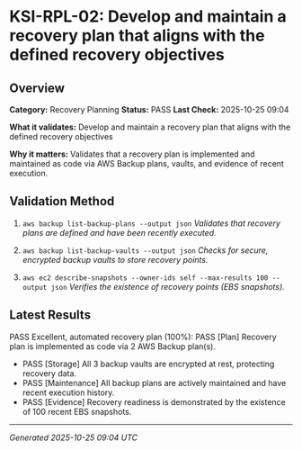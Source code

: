 # KSI-RPL-02: Develop and maintain a recovery plan that aligns with the defined recovery objectives

## Overview

**Category:** Recovery Planning
**Status:** PASS
**Last Check:** 2025-10-25 09:04

**What it validates:** Develop and maintain a recovery plan that aligns with the defined recovery objectives

**Why it matters:** Validates that a recovery plan is implemented and maintained as code via AWS Backup plans, vaults, and evidence of recent execution.

## Validation Method

1. `aws backup list-backup-plans --output json`
   *Validates that recovery plans are defined and have been recently executed.*

2. `aws backup list-backup-vaults --output json`
   *Checks for secure, encrypted backup vaults to store recovery points.*

3. `aws ec2 describe-snapshots --owner-ids self --max-results 100 --output json`
   *Verifies the existence of recovery points (EBS snapshots).*

## Latest Results

PASS Excellent, automated recovery plan (100%): PASS [Plan] Recovery plan is implemented as code via 2 AWS Backup plan(s).
- PASS [Storage] All 3 backup vaults are encrypted at rest, protecting recovery data.
- PASS [Maintenance] All backup plans are actively maintained and have recent execution history.
- PASS [Evidence] Recovery readiness is demonstrated by the existence of 100 recent EBS snapshots.

---
*Generated 2025-10-25 09:04 UTC*